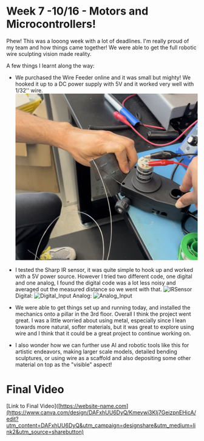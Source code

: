 # Week 7 -10/16 - Motors and Microcontrollers! #

Phew! This was a looong week with a lot of deadlines. I'm really proud of my team and how things came together! We were able to get the full robotic wire sculpting vision made reality. 

A few things I learnt along the way:
- We purchased the Wire Feeder online and it was small but mighty! We hooked it up to a DC power supply with 5V and it worked very well with 1/32'' wire.
![WireFeeder1](Images/WireFeeder1.png)

- I tested the Sharp IR sensor, it was quite simple to hook up and worked with a 5V power source. However I tried two different code, one digital and one analog, I found the digital code was a lot less noisy and averaged out the measured distance so we went with that.
![IRSensor](Images/IRSensor.png)
Digital:
![Digital_Input](Images/Digital_Input.png)
Analog:
![Analog_Input](Images/Analog_Input.png)

- We were able to get things set up and running today, and installed the mechanics onto a pillar in the 3rd floor. Overall I think the project went great. I was a little worried about using metal, especially since I lean towards more natural, softer materials, but it was great to explore using wire and I think that it could be a great project to continue working on.
- I also wonder how we can further use AI and robotic tools like this for artistic endeavors, making larger scale models, detailed bending sculptures, or using wire as a scaffold and also depositing some other material on top as the "visible" aspect!

# Final Video #
[Link to Final Video]([https://website-name.com](https://www.canva.com/design/DAFxhUU6DyQ/Kmevwi3KIj7GeizpnEHicA/edit?utm_content=DAFxhUU6DyQ&utm_campaign=designshare&utm_medium=link2&utm_source=sharebutton)

